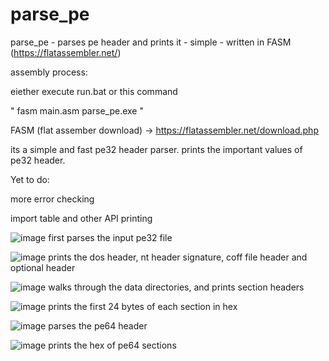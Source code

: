 # parse_pe
parse_pe - parses pe header and prints it - simple - written in FASM (https://flatassembler.net/)

assembly process:

eiether execute run.bat or this command

" fasm main.asm parse_pe.exe "

FASM (flat assember download) -> https://flatassembler.net/download.php

its a simple and fast pe32 header parser. prints the important values of pe32 header.

Yet to do:

more error checking

import table and other API printing



![image](https://github.com/vlabsc/parse_pe/assets/5446466/854dd05a-680d-47f3-8689-533857430e7b)
first parses the input pe32 file

![image](https://github.com/vlabsc/parse_pe/assets/5446466/246235a6-a3a6-47cc-b7f5-2e69e07f8980)
prints the dos header, nt header signature, coff file header and optional header

![image](https://github.com/vlabsc/parse_pe/assets/5446466/0fec4cbb-9bcc-47a3-8f16-ad48d1b47f26)
walks through the data directories, and prints section headers

![image](https://github.com/vlabsc/parse_pe/assets/5446466/a291f560-6bb3-4aac-8c2d-b75fd3412ce8)
prints the first 24 bytes of each section in hex



![image](https://github.com/vlabsc/parse_pe/assets/5446466/22a038a9-3684-4d98-8153-2e0e4bea204f)
parses the pe64 header

![image](https://github.com/vlabsc/parse_pe/assets/5446466/ebfd11d6-b7e4-4928-bacc-9eb904740ff8)
prints the hex of pe64 sections


